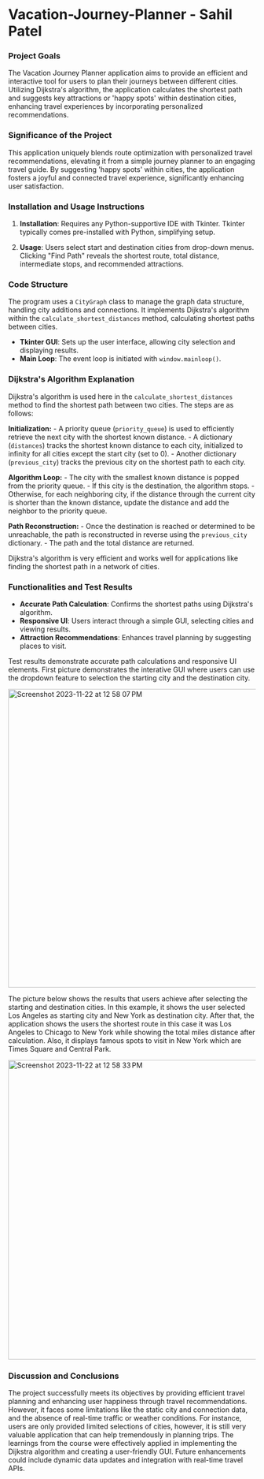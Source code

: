 # Vacation-Journey-Planner - Sahil Patel

### Project Goals

The Vacation Journey Planner application aims to provide an efficient and interactive tool for users to plan their journeys between different cities. Utilizing Dijkstra's algorithm, the application calculates the shortest path and suggests key attractions or 'happy spots' within destination cities, enhancing travel experiences by incorporating personalized recommendations.

### Significance of the Project

This application uniquely blends route optimization with personalized travel recommendations, elevating it from a simple journey planner to an engaging travel guide. By suggesting 'happy spots' within cities, the application fosters a joyful and connected travel experience, significantly enhancing user satisfaction.

### Installation and Usage Instructions

1. **Installation**: Requires any Python-supportive IDE with Tkinter. Tkinter typically comes pre-installed with Python, simplifying setup.

2. **Usage**: Users select start and destination cities from drop-down menus. Clicking "Find Path" reveals the shortest route, total distance, intermediate stops, and recommended attractions.

### Code Structure

The program uses a `CityGraph` class to manage the graph data structure, handling city additions and connections. It implements Dijkstra's algorithm within the `calculate_shortest_distances` method, calculating shortest paths between cities.

- **Tkinter GUI**: Sets up the user interface, allowing city selection and displaying results.
- **Main Loop**: The event loop is initiated with `window.mainloop()`.

### Dijkstra's Algorithm Explanation

Dijkstra's algorithm is used here in the `calculate_shortest_distances` method to find the shortest path between two cities. The steps are as follows:

**Initialization:** 
    - A priority queue (`priority_queue`) is used to efficiently retrieve the next city with the shortest known distance.
    - A dictionary (`distances`) tracks the shortest known distance to each city, initialized to infinity for all cities except the start city (set to 0).
    - Another dictionary (`previous_city`) tracks the previous city on the shortest path to each city.

**Algorithm Loop:** 
    - The city with the smallest known distance is popped from the priority queue.
    - If this city is the destination, the algorithm stops.
    - Otherwise, for each neighboring city, if the distance through the current city is shorter than the known distance, update the distance and add the neighbor to the priority queue.

**Path Reconstruction:**
    - Once the destination is reached or determined to be unreachable, the path is reconstructed in reverse using the `previous_city` dictionary.
    - The path and the total distance are returned.

Dijkstra's algorithm is very efficient and works well for applications like finding the shortest path in a network of cities. 

### Functionalities and Test Results

- **Accurate Path Calculation**: Confirms the shortest paths using Dijkstra's algorithm.
- **Responsive UI**: Users interact through a simple GUI, selecting cities and viewing results.
- **Attraction Recommendations**: Enhances travel planning by suggesting places to visit.

Test results demonstrate accurate path calculations and responsive UI elements.
First picture demonstrates the interative GUI where users can use the dropdown feature to selection the starting city and the destination city.

<img width="606" alt="Screenshot 2023-11-22 at 12 58 07 PM" src="https://github.com/Kunj-13/Vacation-Journey-Planner/assets/143433713/2d40fefc-aefb-4c96-9005-834a514d57ff">

The picture below shows the results that users achieve after selecting the starting and destination cities. In this example, it shows the user selected Los Angeles as starting city and New York as destination city. After that, the application shows the users the shortest route in this case it was Los Angeles to Chicago to New York while showing the total miles distance after calculation. Also, it displays famous spots to visit in New York which are Times Square and Central Park. 

<img width="608" alt="Screenshot 2023-11-22 at 12 58 33 PM" src="https://github.com/Kunj-13/Vacation-Journey-Planner/assets/143433713/8918dbed-b933-43d0-a755-3a14cae6a3b2">

### Discussion and Conclusions

The project successfully meets its objectives by providing efficient travel planning and enhancing user happiness through travel recommendations. However, it faces some limitations like the static city and connection data, and the absence of real-time traffic or weather conditions. For instance, users are only provided limited selections of cities, however, it is still very valuable application that can help tremendously in planning trips. The learnings from the course were effectively applied in implementing the Dijkstra algorithm and creating a user-friendly GUI. Future enhancements could include dynamic data updates and integration with real-time travel APIs.
